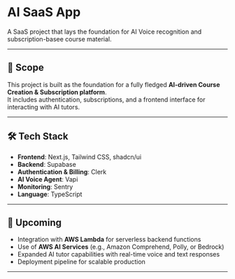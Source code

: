 # AI SaaS App

A SaaS project that lays the foundation for AI Voice recognition and subscription-basee course material.

---

## 🚀 Scope

This project is built as the foundation for a fully fledged **AI-driven Course Creation & Subscription platform**.  
It includes authentication, subscriptions, and a frontend interface for interacting with AI tutors.  

---

## 🛠 Tech Stack

- **Frontend**: Next.js, Tailwind CSS, shadcn/ui  
- **Backend**: Supabase  
- **Authentication & Billing**: Clerk  
- **AI Voice Agent**: Vapi  
- **Monitoring**: Sentry  
- **Language**: TypeScript  

---

## 🔮 Upcoming

- Integration with **AWS Lambda** for serverless backend functions  
- Use of **AWS AI Services** (e.g., Amazon Comprehend, Polly, or Bedrock)  
- Expanded AI tutor capabilities with real-time voice and text responses  
- Deployment pipeline for scalable production  

---

